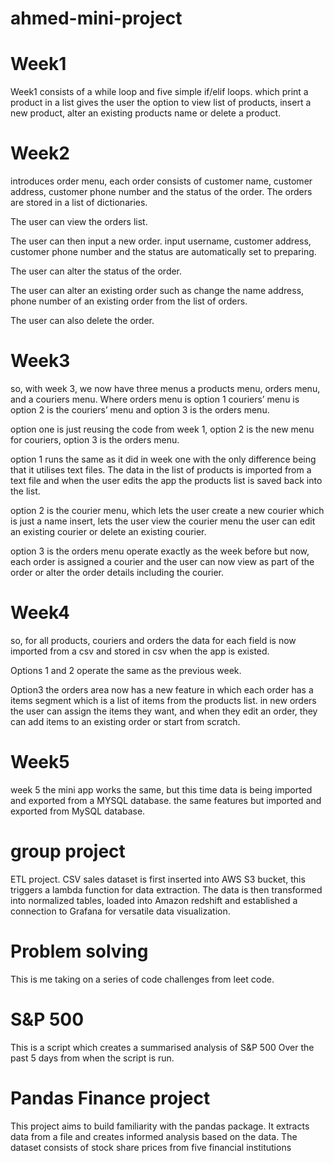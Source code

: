 
# ahmed-mini-project

# Week1

Week1 consists of a while loop and five simple if/elif loops. which print a product in a list gives the user the option to view list of products, insert a new product, alter an existing products name or delete a product.

# Week2

introduces order menu, each order consists of customer name, customer address, customer phone number and the status of the order.
The orders are stored in a list of dictionaries. 

The user can view the orders list.

The user can then input a new order. input username, customer address, customer phone number and the status are automatically set to preparing.

The user can alter the status of the order. 

The user can alter an existing order such as change the name address, phone number of an existing order from the list of orders.

The user can also delete the order.

# Week3 

so, with week 3, we now have three menus a products menu, orders menu, and a couriers menu. Where orders menu is option 1 couriers’ menu is option 2 is the couriers’ menu and option 3 is the orders menu.

option one is just reusing the code from week 1, option 2 is the new menu for couriers, option 3 is the orders menu.

option 1 runs the same as it did in week one with the only difference being that it utilises text files. The data in the list of products is imported from a text file and when the user edits the app the products list is saved back into the list.

option 2 is the courier menu, which lets the user create a new courier which is just a name insert, lets the user view the courier menu the user can edit an existing courier or delete an existing courier.

option 3 is the orders menu operate exactly as the week before but now, each order is assigned a courier and the user can now view as part of the order or alter the order details including the courier. 

# Week4 

so, for all products, couriers and orders the data for each field is now imported from a csv and stored in csv when the app is existed. 

Options 1 and 2 operate the same as the previous week.

Option3 the orders area now has a new feature in which each order has a items segment which is a list of items from the products list. in new orders the user can assign the items they want, and when they edit an order, they can add items to an existing order or start from scratch.

# Week5

week 5 the mini app works the same, but this time data is being imported and exported from a MYSQL database. the same features but imported and exported from MySQL database.

# group project
ETL project. CSV sales dataset is first inserted into AWS S3 bucket, this triggers a lambda function for data extraction. The data is then transformed into normalized tables, loaded into Amazon redshift and established a connection to Grafana for versatile data visualization.

# Problem solving 
This is me taking on a series of code challenges from leet code.

# S&P 500
This is a script which creates a summarised analysis of S&P 500 Over the past  5 days from when the script is run.

# Pandas Finance project 
This project aims to build familiarity with the pandas package. It extracts data from a file and creates informed analysis based on the data. The dataset consists of stock share prices from five financial institutions

